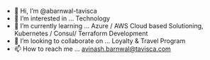 - 👋 Hi, I’m @abarnwal-tavisca
- 👀 I’m interested in ... Technology
- 🌱 I’m currently learning ... Azure / AWS Cloud based Solutioning, Kubernetes / Consul/ Terraform Development
- 💞️ I’m looking to collaborate on ... Loyalty & Travel Program
- 📫 How to reach me ... avinash.barnwal@tavisca.com

<!---
abarnwal-tavisca/abarnwal-tavisca is a ✨ special ✨ repository because its `README.md` (this file) appears on your GitHub profile.
You can click the Preview link to take a look at your changes.
--->
